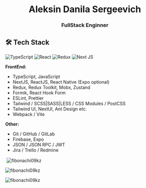 <h1 align="center">Aleksin Danila Sergeevich</h1>
<h3 align="center">FullStack Enginner</h3>


## 🛠 Tech Stack

<p>
  <img alt="TypeScript" src="https://img.shields.io/badge/-TypeScript-007ACC?style=for-the-badge&logo=typescript&logoColor=white" />
  <img alt="React" src="https://img.shields.io/badge/-React-45b8d8?style=for-the-badge&logo=react&logoColor=white" />
  <img alt="Redux" src="https://img.shields.io/badge/-Redux-764ABC?style=for-the-badge&logo=redux&logoColor=white" />
  <img alt="Next JS" src="https://img.shields.io/badge/-Next_JS-000000?style=for-the-badge&logo=nextjs&logoColor=white" />
  
</p>

**FrontEnd:**
- TypeScript, JavaScript
- NextJS, ReactJS, React Native (Expo optional)
- Redux, Redux Toolkit, Mobx, Zustand
- Formik, React Hook Form
- ESLint, Prettier
- Tailwind / SCSS|SASS|LESS / CSS Modules / PostCSS
- Tailwind UI, NextUI, Ant Design etc.
- Webpack / Vite

**Other:**
- Git / GitHub / GitLab
- Firebase, Expo
- JSON / JSON RPC / JWT
- Jira / Trello / Redmine



<p>&nbsp;<img align="center" src="https://github-readme-stats.vercel.app/api?username=fibonachi09kz&show_icons=true&locale=en" alt="fibonachi09kz" /></p>

<p><img align="center" src="https://github-readme-streak-stats.herokuapp.com/?user=fibonachi09kz&" alt="fibonachi09kz" /></p>

<p><img align="left" src="https://github-readme-stats.vercel.app/api/top-langs?username=fibonachi09kz&show_icons=true&locale=en&layout=compact" alt="fibonachi09kz" /></p>

